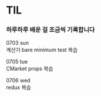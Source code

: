 # TIL
### 하루하루 배운 걸 조금씩 기록합니다

0703 sun <br/>
계산기 bare minimum test 복습 <br/>

0705 tue <br/>
CMarket  props 복습 <br/>

0706 wed <br/>
redux 복습 <br/>
